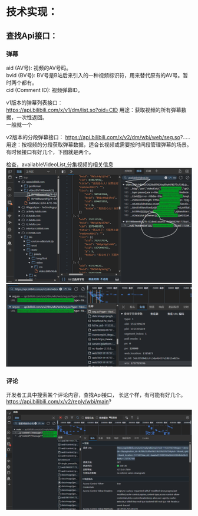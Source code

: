 # 技术实现：

## 查找Api接口：

### 弹幕
aid (AV号): 视频的AV号码。  
bvid (BV号): BV号是B站后来引入的一种视频标识符，用来替代原有的AV号。暂时两个都有。  
cid (Comment ID): 视频弹幕ID。  

v1版本的弹幕列表接口：  
https://api.bilibili.com/x/v1/dm/list.so?oid=CID
用途：获取视频的所有弹幕数据，一次性返回。  
一般就一个

v2版本的分段弹幕接口：
https://api.bilibili.com/x/v2/dm/wbi/web/seg.so?.....  
用途：按视频的分段获取弹幕数据，适合长视频或需要按时间段管理弹幕的场景。  
有时候接口有好几个，下图就是两个。


检查，availableVideoList,分集视频的相关信息
![alt text](image-1.png)
![alt text](image-2.png)



### 评论


开发者工具中搜索某个评论内容，查找Api接口，
长这个样，有可能有好几个。  
https://api.bilibili.com/x/v2/reply/wbi/main?

![alt text](image-3.png)
